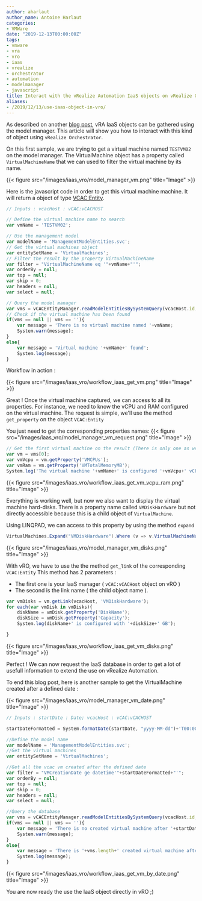 ```yaml
---
author: aharlaut
author_name: Antoine Harlaut
categories:
- VMWare
date: "2019-12-13T00:00:00Z"
tags:
- vmware
- vra
- vro
- iaas
- vrealize
- orchestrator
- automation
- modelmanager
- javascript
title: Interact with the vRealize Automation IaaS objects on vRealize Orchestrator
aliases: 
- /2019/12/13/use-iaas-object-in-vro/
---
```


As described on another [blog post](/cards/vra-linqpad-explore-iaas-objects/), vRA IaaS objects can be gathered using the model manager.
This article will show you how to interact with this kind of object using ``vRealize Orchestrator``.

On this first sample, we are trying to get a virtual machine named ``TESTVM02`` on the model manager.
The VirtualMachine object has a property called ``VirtualMachineName`` that we can used to filter the virtual machine by its name.

{{< figure src="/images/iaas_vro/model_manager_vm.png" title="Image" >}}

Here is the javascript code in order to get this virtual machine machine.
It will return a object of type [VCAC:Entity](http://www.vroapi.com/Class/vCAC/7.2.0/VCACEntity).

```javascript
// Inputs : vcacHost : vCAC:vCACHOST

// Define the virtual machine name to search
var vmName = 'TESTVM02';

// Use the management model
var modelName = 'ManagementModelEntities.svc';
// Get the virtual machines object
var entitySetName = 'VirtualMachines';
// Filter the result by the property VirtualMachineName
var filter = "VirtualMachineName eq '"+vmName+"'";
var orderBy = null;
var top = null;
var skip = 0;
var headers = null;
var select = null;

// Query the model manager
var vms = vCACEntityManager.readModelEntitiesBySystemQuery(vcacHost.id, modelName, entitySetName, filter, orderBy, select, top, skip, headers);
// Check if the virtual machine has been found
if(vms == null || vms == ''){
	var message = 'There is no virtual machine named '+vmName;
	System.warn(message);
}
else{
	var message = 'Virtual machine '+vmName+' found';
	System.log(message);
}
```
Workflow in action : 

{{< figure src="/images/iaas_vro/workflow_iaas_get_vm.png" title="Image" >}}

Great ! Once the virtual machine captured, we can access to all its properties.
For instance, we need to know the vCPU and RAM configured on the virtual machine.
The request is simple, we'll use the method ``get_property`` on the object  ``VCAC:Entity``

You just need to get the corresponding properties names:
{{< figure src="/images/iaas_vro/model_manager_vm_request.png" title="Image" >}}



```javascript
// Get the first virtual machine on the result (There is only one as we used the filter)
var vm = vms[0];
var vmVcpu = vm.getProperty('VMCPUs');
var vmRam = vm.getProperty('VMTotalMemoryMB');
System.log('The virtual machine '+vmName+' is configured '+vmVcpu+' vCPU and '+vmRam+' RAM');
```

{{< figure src="/images/iaas_vro/workflow_iaas_get_vm_vcpu_ram.png" title="Image" >}}

Everything is working well, but now we also want to display the virtual machine hard-disks.
There is a property name called ``VMDiskHardware`` but not directly accessible because this is a child object of ``VirtualMachine``.

Using LINQPAD, we can access to this property by using the method ``expand``

```c#
VirtualMachines.Expand("VMDiskHardware").Where (v => v.VirtualMachineName == "TESTVM02")
```

{{< figure src="/images/iaas_vro/model_manager_vm_disks.png" title="Image" >}}

With vRO, we have to use the the method ``get_link`` of the corresponding ``VCAC:Entity``
This method has 2 parameters :

* The first one is your IaaS manager ( ``vCAC:vCACHost`` object on vRO )
* The second is the link name ( the child object name ).

```javascript
var vmDisks = vm.getLink(vcacHost, 'VMDiskHardware');
for each(var vmDisk in vmDisks){
	diskName = vmDisk.getProperty('DiskName');
	diskSize = vmDisk.getProperty('Capacity');
	System.log(diskName+' is configured with '+diskSize+' GB');

}
```

{{< figure src="/images/iaas_vro/workflow_iaas_get_vm_disks.png" title="Image" >}}

Perfect ! We can now request the IaaS database in order to get a lot of usefull information to extend the use on vRealize Automation.

To end this blog post, here is another sample to get the VirtualMachine created after a defined date :

{{< figure src="/images/iaas_vro/model_manager_vm_date.png" title="Image" >}}

```javascript
// Inputs : startDate : Date; vcacHost : vCAC:vCACHOST

startDateFormatted = System.formatDate(startDate, "yyyy-MM-dd")+'T00:00:00';

//Define the model name
var modelName = 'ManagementModelEntities.svc';
//Get the virtual machines
var entitySetName = 'VirtualMachines';

//Get all the vcac vm created after the defined date
var filter = "VMCreationDate ge datetime'"+startDateFormatted+"'";
var orderBy = null;
var top = null;
var skip = 0;
var headers = null;
var select = null;

//Query the database
var vms = vCACEntityManager.readModelEntitiesBySystemQuery(vcacHost.id, modelName, entitySetName, filter, orderBy, select, top, skip, headers);
if(vms == null || vms == ''){
	var message = 'There is no created virtual machine after '+startDateFormatted;
	System.warn(message);
}
else{
	var message = 'There is '+vms.length+' created virtual machine after '+startDateFormatted
	System.log(message);
}
```
{{< figure src="/images/iaas_vro/workflow_iaas_get_vm_by_date.png" title="Image" >}}

You are now ready the use the IaaS object directly in vRO ;)
